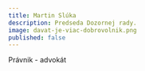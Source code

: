 ```yaml
---
title: Martin Slúka
description: Predseda Dozornej rady.
image: davat-je-viac-dobrovolnik.png
published: false
---
```

Právnik - advokát
